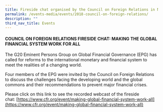 ```yaml
---
title: Fireside chat organised by the Council on Foreign Relations in November 2018
permalink: /events-media/events/2018-council-on-foreign-relations/
description: ""
third_nav_title: Events
---
```

#### COUNCIL ON FOREIGN RELATIONS FIRESIDE CHAT: MAKING THE GLOBAL FINANCIAL SYSTEM WORK FOR ALL

The G20 Eminent Persons Group on Global Financial Governance (EPG) has called for reforms to the international monetary and financial system to meet the realities of a changing world.

Four members of the EPG were invited by the Council on Foreign Relations to discuss the challenges facing the developing world and the global commons and their recommendations to prevent major financial crises.

Please click on this link to see the recorded webcast of the fireside chat: [https://www.cfr.org/event/making-global-financial-system-work-all](https://www.cfr.org/event/making-global-financial-system-work-all)